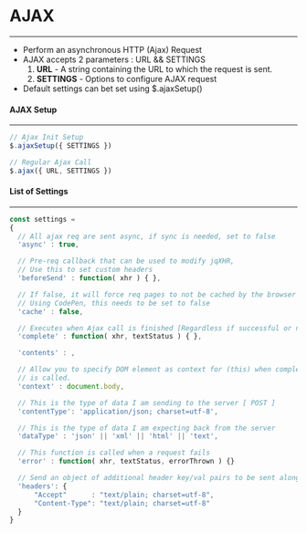 # AJAX
---
* Perform an asynchronous HTTP (Ajax) Request
* AJAX accepts 2 parameters : URL && SETTINGS  
    1. **URL** - A string containing the URL to which the request is sent.  
    2. **SETTINGS** - Options to configure AJAX request
* Default settings can bet set using $.ajaxSetup()

#### AJAX Setup
---
```js
// Ajax Init Setup
$.ajaxSetup({ SETTINGS })

// Regular Ajax Call
$.ajax({ URL, SETTINGS })
```
#### List of Settings
---
```js
const settings = 
{   
  // All ajax req are sent async, if sync is needed, set to false
  'async' : true,

  // Pre-req callback that can be used to modify jqXHR,
  // Use this to set custom headers
  'beforeSend' : function( xhr ) { },

  // If false, it will force req pages to not be cached by the browser
  // Using CodePen, this needs to be set to false
  'cache' : false,

  // Executes when Ajax call is finished [Regardless if successful or not]
  'complete' : function( xhr, textStatus ) { },

  'contents' : ,

  // Allow you to specify DOM element as context for (this) when complete/success 
  // is called.
  'context' : document.body,

  // This is the type of data I am sending to the server [ POST ]
  'contentType': 'application/json; charset=utf-8',

  // This is the type of data I am expecting back from the server
  'dataType' : 'json' || 'xml' || 'html' || 'text',

  // This function is called when a request fails
  'error' : function( xhr, textStatus, errorThrown ) {}

  // Send an object of additional header key/val pairs to be sent along with ajax call
  'headers': {
      "Accept"      : "text/plain; charset=utf-8",      
      "Content-Type": "text/plain; charset=utf-8"
  }
} 
```

